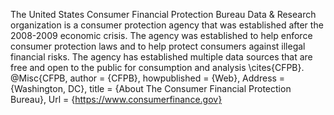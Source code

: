 The United States Consumer Financial Protection Bureau Data & Research organization is a consumer protection agency that was established after the 2008-2009 economic crisis.  The agency was established to help enforce consumer protection laws and to help protect consumers against illegal financial risks.  The agency has established multiple data sources that are free and open to the public for consumption and analysis \cites{CFPB}.
@Misc{CFPB,
  author  = {CFPB},
  howpublished = {Web},
  Address = {Washington, DC},
  title = {About The Consumer Financial Protection Bureau},
  Url = {https://www.consumerfinance.gov}
